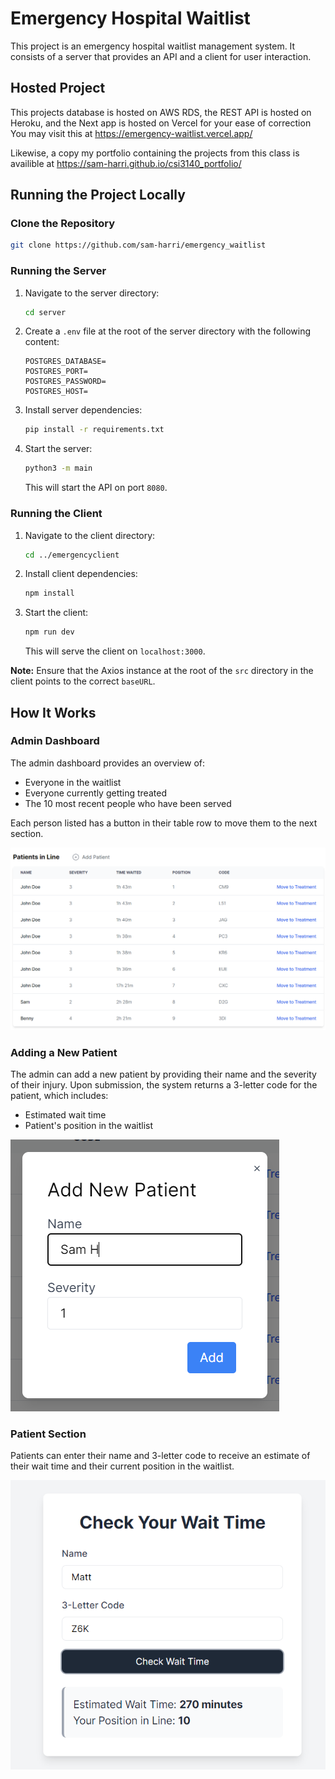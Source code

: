 # Emergency Hospital Waitlist

This project is an emergency hospital waitlist management system. It consists of a server that provides an API and a client for user interaction.

## Hosted Project

This projects database is hosted on AWS RDS, the REST API is hosted on Heroku, and the Next app is hosted on Vercel for your ease of correction
You may visit this at https://emergency-waitlist.vercel.app/

Likewise, a copy my portfolio containing the projects from this class is availible at https://sam-harri.github.io/csi3140_portfolio/ 

## Running the Project Locally

### Clone the Repository

```bash
git clone https://github.com/sam-harri/emergency_waitlist
```

### Running the Server

1. Navigate to the server directory:
    ```bash
    cd server
    ```
2. Create a `.env` file at the root of the server directory with the following content:
    ```plaintext
    POSTGRES_DATABASE=
    POSTGRES_PORT=
    POSTGRES_PASSWORD=
    POSTGRES_HOST=
    ```
3. Install server dependencies:
    ```bash
    pip install -r requirements.txt
    ```
4. Start the server:
    ```bash
    python3 -m main
    ```
    This will start the API on port `8080`.


### Running the Client

1. Navigate to the client directory:
    ```bash
    cd ../emergencyclient
    ```
2. Install client dependencies:
    ```bash
    npm install
    ```
3. Start the client:
    ```bash
    npm run dev
    ```
    This will serve the client on `localhost:3000`.

**Note:** Ensure that the Axios instance at the root of the `src` directory in the client points to the correct `baseURL`.

## How It Works

### Admin Dashboard

The admin dashboard provides an overview of:

- Everyone in the waitlist
- Everyone currently getting treated
- The 10 most recent people who have been served

Each person listed has a button in their table row to move them to the next section.

![Admin Dashboard](emergencyclient/public/admindashboard.png)

### Adding a New Patient

The admin can add a new patient by providing their name and the severity of their injury. Upon submission, the system returns a 3-letter code for the patient, which includes:

- Estimated wait time
- Patient's position in the waitlist

![Add Patient](emergencyclient/public/addpatient.png)

### Patient Section

Patients can enter their name and 3-letter code to receive an estimate of their wait time and their current position in the waitlist.

![Patient Wait Time](emergencyclient/public/patientwaittime.png)
